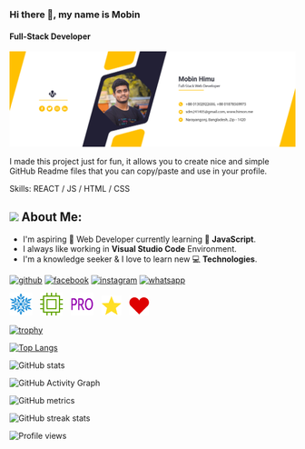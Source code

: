 ### Hi there 👋, my name is Mobin
#### Full-Stack Developer
![Full-Stack Developer](https://github.com/mobinhimu/mobinhimu/blob/main/MOBIN2.jpg?raw=true)

I made this project just for fun, it allows you to create nice and simple GitHub Readme files that you can copy/paste and use in your profile.

Skills: REACT / JS / HTML / CSS

## <img src="https://media.giphy.com/media/WUlplcMpOCEmTGBtBW/giphy.gif" width="40"> **About Me:**

- I'm aspiring 🔭️ Web Developer currently learning 🌱 **JavaScript**.
- I always like working in **Visual Studio Code** Environment.
- I'm a knowledge seeker & I love to learn new 💻 **Technologies**.


[<img src='https://cdn.jsdelivr.net/npm/simple-icons@3.0.1/icons/github.svg' alt='github' height='40'>](https://github.com/mobinhimu)  [<img src='https://cdn.jsdelivr.net/npm/simple-icons@3.0.1/icons/facebook.svg' alt='facebook' height='40'>](https://www.facebook.com/sdmmobin)  [<img src='https://cdn.jsdelivr.net/npm/simple-icons@3.0.1/icons/instagram.svg' alt='instagram' height='40'>](https://www.instagram.com/mobin606272/)  [<img src='https://cdn.jsdelivr.net/npm/simple-icons@3.0.1/icons/whatsapp.svg' alt='whatsapp' height='40'>](https://wa.link/dev33c)  

<a href='https://archiveprogram.github.com/'><img src='https://raw.githubusercontent.com/acervenky/animated-github-badges/master/assets/acbadge.gif' width='40' height='40'></a> <a href='https://docs.github.com/en/developers'><img src='https://raw.githubusercontent.com/acervenky/animated-github-badges/master/assets/devbadge.gif' width='40' height='40'></a> <a href='https://github.com/pricing'><img src='https://raw.githubusercontent.com/acervenky/animated-github-badges/master/assets/pro.gif' width='40' height='40'></a> <a href='https://stars.github.com/'><img src='https://raw.githubusercontent.com/acervenky/animated-github-badges/master/assets/starbadge.gif' width='35' height='35'></a> <a href='https://docs.github.com/en/github/supporting-the-open-source-community-with-github-sponsors'><img src='https://raw.githubusercontent.com/acervenky/animated-github-badges/master/assets/sponsorbadge.gif' width='35' height='35'></a> 

[![trophy](https://github-profile-trophy.vercel.app/?username=mobinhimu)](https://github.com/ryo-ma/github-profile-trophy)

[![Top Langs](https://github-readme-stats.vercel.app/api/top-langs/?username=mobinhimu)](https://github.com/anuraghazra/github-readme-stats)

![GitHub stats](https://github-readme-stats.vercel.app/api?username=mobinhimu&show_icons=true&count_private=true)  

![GitHub Activity Graph](https://activity-graph.herokuapp.com/graph?username=mobinhimu)  

![GitHub metrics](https://metrics.lecoq.io/mobinhimu)  

![GitHub streak stats](https://streak-stats.demolab.com/?user=mobinhimu)  

![Profile views](https://gpvc.arturio.dev/mobinhimu)  
